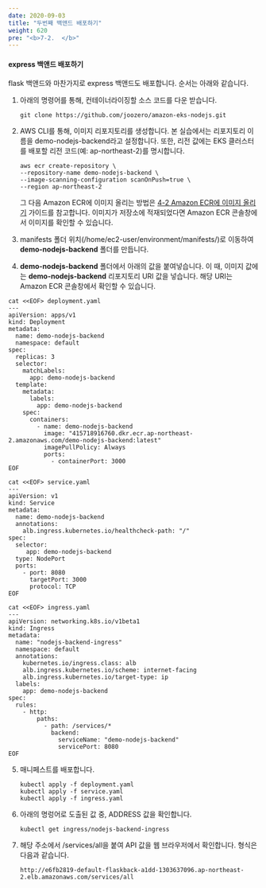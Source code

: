 ```yaml
---
date: 2020-09-03
title: "두번째 백앤드 배포하기"
weight: 620
pre: "<b>7-2.  </b>"
---
```


#### express 백앤드 배포하기

flask 백앤드와 마찬가지로 express 백앤드도 배포합니다. 순서는 아래와 같습니다.

1. 아래의 명령어를 통해, 컨테이너라이징할 소스 코드를 다운 받습니다.
    ```
    git clone https://github.com/joozero/amazon-eks-nodejs.git
    ```

2. AWS CLI를 통해, 이미지 리포지토리를 생성합니다. 본 실습에서는 리포지토리 이름을 demo-nodejs-backend라고 설정합니다. 또한, 리전 값에는 EKS 클러스터를 배포할 리전 코드(예: ap-northeast-2)를 명시합니다.
    ```
    aws ecr create-repository \
    --repository-name demo-nodejs-backend \
    --image-scanning-configuration scanOnPush=true \
    --region ap-northeast-2
    ```

    그 다음 Amazon ECR에 이미지 올리는 방법은 [4-2 Amazon ECR에 이미지 올리기](https://master.d3s71i2n51x60t.amplifyapp.com/ko/container_image/push_to_ecr/) 가이드를 참고합니다. 이미지가 저장소에 적재되었다면 Amazon ECR 콘솔창에서 이미지를 확인할 수 있습니다. 

3. manifests 폴더 위치(/home/ec2-user/environment/manifests/)로 이동하여 **demo-nodejs-backend** 폴더를 만듭니다.
4. **demo-nodejs-backend** 폴더에서 아래의 값을 붙여넣습니다. 이 때, 이미지 값에는 **demo-nodejs-backend** 리포지토리 URI 값을 넣습니다. 해당 URI는 Amazon ECR 콘솔창에서 확인할 수 있습니다. 
```
cat <<EOF> deployment.yaml
---
apiVersion: apps/v1
kind: Deployment
metadata:
  name: demo-nodejs-backend
  namespace: default
spec:
  replicas: 3
  selector:
    matchLabels:
      app: demo-nodejs-backend
  template:
    metadata:
      labels:
        app: demo-nodejs-backend
    spec:
      containers:
        - name: demo-nodejs-backend
          image: "415718916760.dkr.ecr.ap-northeast-2.amazonaws.com/demo-nodejs-backend:latest"
          imagePullPolicy: Always
          ports:
            - containerPort: 3000
EOF
```

```
cat <<EOF> service.yaml
---
apiVersion: v1
kind: Service
metadata:
  name: demo-nodejs-backend
  annotations:
    alb.ingress.kubernetes.io/healthcheck-path: "/"
spec:
  selector:
     app: demo-nodejs-backend
  type: NodePort
  ports:
    - port: 8080
      targetPort: 3000
      protocol: TCP
EOF
```

```
cat <<EOF> ingress.yaml
---
apiVersion: networking.k8s.io/v1beta1
kind: Ingress
metadata:
  name: "nodejs-backend-ingress"
  namespace: default
  annotations:
    kubernetes.io/ingress.class: alb
    alb.ingress.kubernetes.io/scheme: internet-facing
    alb.ingress.kubernetes.io/target-type: ip
  labels:
    app: demo-nodejs-backend
spec:
  rules:
    - http:
        paths:
          - path: /services/*
            backend:
              serviceName: "demo-nodejs-backend"
              servicePort: 8080
EOF
```

5. 매니페스트를 배포합니다.
    ```
    kubectl apply -f deployment.yaml
    kubectl apply -f service.yaml
    kubectl apply -f ingress.yaml
    ```
6. 아래의 명렁어로 도출된 값 중, ADDRESS 값을 확인합니다.
    ```
    kubectl get ingress/nodejs-backend-ingress
    ```
7. 해당 주소에서 /services/all을 붙여 API 값을 웹 브라우저에서 확인합니다. 형식은 다음과 같습니다.
    ```
    http://e6fb2819-default-flaskback-a1dd-1303637096.ap-northeast-2.elb.amazonaws.com/services/all
    ```